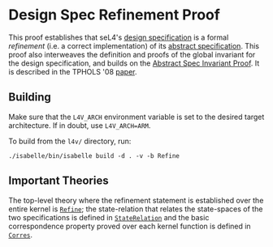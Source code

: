<!--
     Copyright 2020, Data61, CSIRO (ABN 41 687 119 230)

     SPDX-License-Identifier: CC-BY-SA-4.0
-->

Design Spec Refinement Proof
============================

This proof establishes that seL4's [design specification](../../spec/design/)
is a formal *refinement* (i.e. a correct implementation) of its
[abstract specification](../../spec/abstract/). This proof also
interweaves the definition and proofs of the global invariant for the
design specification, and builds on the [Abstract Spec Invariant
Proof](../invariant-abstract/). It is described in the TPHOLS '08
[paper][1].

  [1]: https://ts.data61.csiro.au/publications/nictaabstracts/Cock_KS_08.abstract "Secure Microkernels, State Monads and Scalable Refinement"

Building
--------

Make sure that the `L4V_ARCH` environment variable is set to the desired
target architecture. If in doubt, use `L4V_ARCH=ARM`.

To build from the `l4v/` directory, run:

    ./isabelle/bin/isabelle build -d . -v -b Refine

Important Theories
------------------

The top-level theory where the refinement statement is established over
the entire kernel is [`Refine`](ARM/Refine.thy); the state-relation that
relates the state-spaces of the two specifications is defined in
[`StateRelation`](ARM/StateRelation.thy) and the basic correspondence
property proved over each kernel function is defined in
[`Corres`](ARM/Corres.thy).


